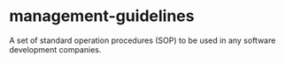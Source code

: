 # management-guidelines
A set of standard operation procedures (SOP) to be used in any software development companies.
